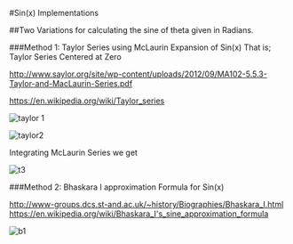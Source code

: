 #Sin(x) Implementations

##Two Variations for calculating the sine of theta given in Radians.

###Method 1: Taylor Series using McLaurin Expansion of Sin(x)
	That is; Taylor Series Centered at Zero
	
http://www.saylor.org/site/wp-content/uploads/2012/09/MA102-5.5.3-Taylor-and-MacLaurin-Series.pdf

https://en.wikipedia.org/wiki/Taylor_series

![taylor 1](https://cloud.githubusercontent.com/assets/17072375/13200680/131b71b6-d821-11e5-8f6f-85a7ed4cc33c.PNG)


![taylor2](https://cloud.githubusercontent.com/assets/17072375/13200682/13203dea-d821-11e5-95f9-d2504d42181c.PNG)

  
 
Integrating McLaurin Series we get 

![t3](https://cloud.githubusercontent.com/assets/17072375/13200683/132184c0-d821-11e5-94b1-dcdcc528f12a.PNG)
 

###Method 2: Bhaskara I approximation Formula for Sin(x)

http://www-groups.dcs.st-and.ac.uk/~history/Biographies/Bhaskara_I.html
https://en.wikipedia.org/wiki/Bhaskara_I's_sine_approximation_formula

![b1](https://cloud.githubusercontent.com/assets/17072375/13200681/131ede3c-d821-11e5-837a-323fcd6c4bd0.PNG)

 




